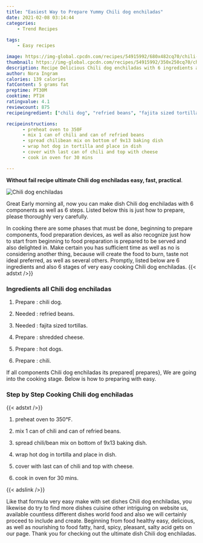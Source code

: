 ```yaml
---
title: "Easiest Way to Prepare Yummy Chili dog enchiladas"
date: 2021-02-08 03:14:44
categories:
    - Trend Recipes
    
tags:
    - Easy recipes

image: https://img-global.cpcdn.com/recipes/54915992/680x482cq70/chili-dog-enchiladas-recipe-main-photo.jpg
thumbnail: https://img-global.cpcdn.com/recipes/54915992/350x250cq70/chili-dog-enchiladas-recipe-main-photo.jpg
description: Recipe Delicious Chili dog enchiladas with 6 ingredients and 6 stages of easy cooking.
author: Nora Ingram
calories: 139 calories
fatContent: 5 grams fat
preptime: PT30M
cooktime: PT1H
ratingvalue: 4.1
reviewcount: 875
recipeingredient: ["chili dog", "refried beans", "fajita sized tortillas", "shredded cheese", "hot dogs", "chili"]

recipeinstructions: 
      - preheat oven to 350F 
      - mix 1 can of chili and can of refried beans 
      - spread chilibean mix on bottom of 9x13 baking dish 
      - wrap hot dog in tortilla and place in dish 
      - cover with last can of chili and top with cheese 
      - cook in oven for 30 mins

---
```




**Without fail recipe ultimate Chili dog enchiladas easy, fast, practical**. 


![Chili dog enchiladas](https://img-global.cpcdn.com/recipes/54915992/680x482cq70/chili-dog-enchiladas-recipe-main-photo.jpg "Chili dog enchiladas")




Great Early morning all, now you can make dish Chili dog enchiladas with 6 components as well as 6 steps. Listed below this is just how to prepare, please thoroughly very carefully.

In cooking there are some phases that must be done, beginning to prepare components, food preparation devices, as well as also recognize just how to start from beginning to food preparation is prepared to be served and also delighted in. Make certain you has sufficient time as well as no is considering another thing, because will create the food to burn, taste not ideal preferred, as well as several others. Promptly, listed below are 6 ingredients and also 6 stages of very easy cooking Chili dog enchiladas.
{{< adstxt />}}

### Ingredients all Chili dog enchiladas


1. Prepare  : chili dog.

1. Needed  : refried beans.

1. Needed  : fajita sized tortillas.

1. Prepare  : shredded cheese.

1. Prepare  : hot dogs.

1. Prepare  : chili.



If all components Chili dog enchiladas its prepared| prepares}, We are going into the cooking stage. Below is how to preparing with easy.

### Step by Step Cooking Chili dog enchiladas

{{< adstxt />}}


1. preheat oven to 350°F.



1. mix 1 can of chili and can of refried beans.



1. spread chili/bean mix on bottom of 9x13 baking dish.



1. wrap hot dog in tortilla and place in dish.



1. cover with last can of chili and top with cheese.



1. cook in oven for 30 mins.





{{< adslink />}}

Like that formula very easy make with set dishes Chili dog enchiladas, you likewise do try to find more dishes cuisine other intriguing on website us, available countless different dishes world food and also we will certainly proceed to include and create. Beginning from food healthy easy, delicious, as well as nourishing to food fatty, hard, spicy, pleasant, salty acid gets on our page. Thank you for checking out the ultimate dish Chili dog enchiladas.
